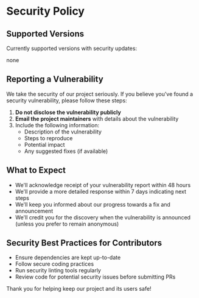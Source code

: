 # Security Policy

## Supported Versions

Currently supported versions with security updates:

none

## Reporting a Vulnerability

We take the security of our project seriously. If you believe you've found a security vulnerability, please follow these steps:

1. **Do not disclose the vulnerability publicly**
2. **Email the project maintainers** with details about the vulnerability
3. Include the following information:
   - Description of the vulnerability
   - Steps to reproduce
   - Potential impact
   - Any suggested fixes (if available)

## What to Expect

- We'll acknowledge receipt of your vulnerability report within 48 hours
- We'll provide a more detailed response within 7 days indicating next steps
- We'll keep you informed about our progress towards a fix and announcement
- We'll credit you for the discovery when the vulnerability is announced (unless you prefer to remain anonymous)

## Security Best Practices for Contributors

- Ensure dependencies are kept up-to-date
- Follow secure coding practices
- Run security linting tools regularly
- Review code for potential security issues before submitting PRs

Thank you for helping keep our project and its users safe!